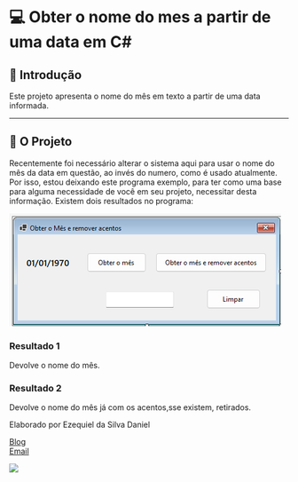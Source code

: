 
# 💻 Obter o nome do mes a partir de uma data em C#

## 📌 Introdução

Este projeto apresenta o nome do mês em texto a partir de uma data informada.

---

## 🧩 O Projeto

Recentemente foi necessário alterar o sistema aqui para usar o nome do mês da data em questão, ao invés do numero, como é usado atualmente. Por isso, estou deixando este programa exemplo, para ter como uma base para alguma necessidade de você em seu projeto, necessitar desta informação. 
Existem dois resultados no programa:

![](pegarmes.PNG)

### Resultado 1

Devolve o nome do mês.


### Resultado 2

Devolve o nome do mês já com os acentos,sse existem, retirados.


Elaborado por Ezequiel da Silva Daniel

[Blog](https://ezequieldaniel.wordpress.com/)  
[Email](ezequielsd@gmail.com)

<a href="https://www.linkedin.com/in/ezequielsd/" target="_blank"><img src="https://img.shields.io/badge/-LinkedIn-%230077B5?style=for-the-badge&logo=linkedin&logoColor=white" target="_blank"></a>  
